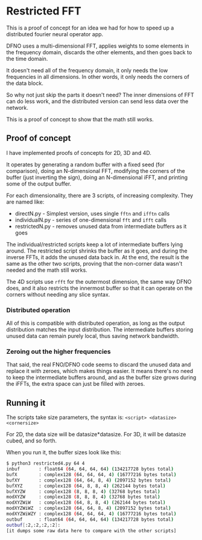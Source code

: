 # Restricted FFT

This is a proof of concept for an idea we had for how to speed up a distributed
fourier neural operator app.

DFNO uses a multi-dimensional FFT, applies weights to some elements in the
frequency domain, discards the other elements, and then goes back to the time
domain.

It doesn't need all of the frequency domain, it only needs the low frequencies
in all dimensions.  In other words, it only needs the corners of the data
block.

So why not just skip the parts it doesn't need?  The inner dimensions of FFT
can do less work, and the distributed version can send less data over the
network.

This is a proof of concept to show that the math still works.

## Proof of concept

I have implemented proofs of concepts for 2D, 3D and 4D.

It operates by generating a random buffer with a fixed seed (for comparison),
doing an N-dimensional FFT, modifying the corners of the buffer (just inverting
the sign), doing an N-dimensional iFFT, and printing some of the output buffer.

For each dimensionality, there are 3 scripts, of increasing complexity.  They
are named like:

* directN.py - Simplest version, uses single `fftn` and `ifftn` calls
* individualN.py - series of one-dimensional `fft` and `ifft` calls
* restrictedN.py - removes unused data from intermediate buffers as it goes

The individual/restricted scripts keep a lot of intermediate buffers lying
around.  The restricted script shrinks the buffer as it goes, and during the
inverse FFTs, it adds the unused data back in.  At the end, the result is the
same as the other two scripts, proving that the non-corner data wasn't needed
and the math still works.

The 4D scripts use `rfft` for the outermost dimension, the same way DFNO does,
and it also restricts the innermost buffer so that it can operate on the
corners without needing any slice syntax.

### Distributed operation

All of this is compatible with distributed operation, as long as the output
distribution matches the input distribution.  The intermediate buffers storing
unused data can remain purely local, thus saving network bandwidth.

### Zeroing out the higher frequencies

That said, the real FNO/DFNO code seems to discard the unused data and replace
it with zeroes, which makes things easier.  It means there's no need to keep
the intermediate buffers around, and as the buffer size grows during the iFFTs,
the extra space can just be filled with zeroes.

## Running it

The scripts take size parameters, the syntax is:
`<script> <datasize> <cornersize>`

For 2D, the data size will be datasize*datasize.  For 3D, it will be datasize cubed,
and so forth.

When you run it, the buffer sizes look like this:

```sh
$ python3 restricted4.py 64 4
inbuf       : float64 (64, 64, 64, 64) (134217728 bytes total)
bufX        : complex128 (64, 64, 64, 4) (16777216 bytes total)
bufXY       : complex128 (64, 64, 8, 4) (2097152 bytes total)
bufXYZ      : complex128 (64, 8, 8, 4) (262144 bytes total)
bufXYZW     : complex128 (8, 8, 8, 4) (32768 bytes total)
modXYZW     : complex128 (8, 8, 8, 4) (32768 bytes total)
modXYZWiW   : complex128 (64, 8, 8, 4) (262144 bytes total)
modXYZWiWZ  : complex128 (64, 64, 8, 4) (2097152 bytes total)
modXYZWiWZY : complex128 (64, 64, 64, 4) (16777216 bytes total)
outbuf      : float64 (64, 64, 64, 64) (134217728 bytes total)
outbuf[:2,:2,:2,:2]:
[it dumps some raw data here to compare with the other scripts]
```
